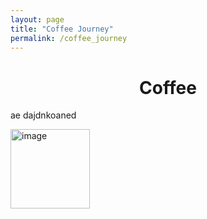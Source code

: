 ```yaml
---
layout: page
title: "Coffee Journey"
permalink: /coffee_journey
---
```


<link href="/retro.css" rel="stylesheet">

<h1 align="center"> Coffee </h1>

ae dajdnkoaned 

<img width="127" alt="image" src="https://github.com/meubleancien/meubleancien.github.io/assets/83462719/0b4421cb-aa1f-4bca-a9d5-f6854a24199f">

